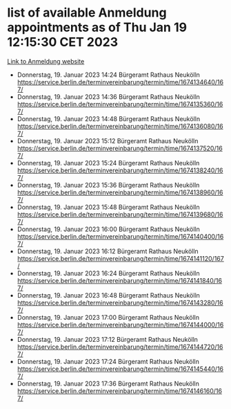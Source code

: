 # list of available Anmeldung appointments as of Thu Jan 19 12:15:30 CET 2023
[Link to Anmeldung website](https://service.berlin.de/terminvereinbarung/termin/tag.php?termin=0&anliegen[]=120686&dienstleisterlist=122210,122217,327316,122219,327312,122227,327314,122231,327346,122243,327348,122252,329742,122260,329745,122262,329748,122254,329751,122271,327278,122273,327274,122277,327276,330436,122280,327294,122282,327290,122284,327292,327539,122291,327270,122285,327266,122286,327264,122296,327268,150230,329760,122301,327282,122297,327286,122294,327284,122312,329763,122314,329775,122304,327330,122311,327334,122309,327332,122281,327352,122279,329772,122276,327324,122274,327326,122267,329766,122246,327318,122251,327320,122257,327322,122208,327298,122226,327300,121362,121364&herkunft=http%3A%2F%2Fservice.berlin.de%2Fdienstleistung%2F120686%2F)
- Donnerstag, 19. Januar 2023 14:24 Bürgeramt Rathaus Neukölln https://service.berlin.de/terminvereinbarung/termin/time/1674134640/167/
- Donnerstag, 19. Januar 2023 14:36 Bürgeramt Rathaus Neukölln https://service.berlin.de/terminvereinbarung/termin/time/1674135360/167/
- Donnerstag, 19. Januar 2023 14:48 Bürgeramt Rathaus Neukölln https://service.berlin.de/terminvereinbarung/termin/time/1674136080/167/
- Donnerstag, 19. Januar 2023 15:12 Bürgeramt Rathaus Neukölln https://service.berlin.de/terminvereinbarung/termin/time/1674137520/167/
- Donnerstag, 19. Januar 2023 15:24 Bürgeramt Rathaus Neukölln https://service.berlin.de/terminvereinbarung/termin/time/1674138240/167/
- Donnerstag, 19. Januar 2023 15:36 Bürgeramt Rathaus Neukölln https://service.berlin.de/terminvereinbarung/termin/time/1674138960/167/
- Donnerstag, 19. Januar 2023 15:48 Bürgeramt Rathaus Neukölln https://service.berlin.de/terminvereinbarung/termin/time/1674139680/167/
- Donnerstag, 19. Januar 2023 16:00 Bürgeramt Rathaus Neukölln https://service.berlin.de/terminvereinbarung/termin/time/1674140400/167/
- Donnerstag, 19. Januar 2023 16:12 Bürgeramt Rathaus Neukölln https://service.berlin.de/terminvereinbarung/termin/time/1674141120/167/
- Donnerstag, 19. Januar 2023 16:24 Bürgeramt Rathaus Neukölln https://service.berlin.de/terminvereinbarung/termin/time/1674141840/167/
- Donnerstag, 19. Januar 2023 16:48 Bürgeramt Rathaus Neukölln https://service.berlin.de/terminvereinbarung/termin/time/1674143280/167/
- Donnerstag, 19. Januar 2023 17:00 Bürgeramt Rathaus Neukölln https://service.berlin.de/terminvereinbarung/termin/time/1674144000/167/
- Donnerstag, 19. Januar 2023 17:12 Bürgeramt Rathaus Neukölln https://service.berlin.de/terminvereinbarung/termin/time/1674144720/167/
- Donnerstag, 19. Januar 2023 17:24 Bürgeramt Rathaus Neukölln https://service.berlin.de/terminvereinbarung/termin/time/1674145440/167/
- Donnerstag, 19. Januar 2023 17:36 Bürgeramt Rathaus Neukölln https://service.berlin.de/terminvereinbarung/termin/time/1674146160/167/
